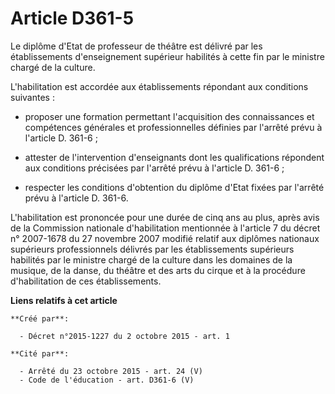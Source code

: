 # Article D361-5

Le diplôme d'Etat de professeur de théâtre est délivré par les établissements d'enseignement supérieur habilités à cette fin
par le ministre chargé de la culture. 

L'habilitation est accordée aux établissements répondant aux conditions suivantes : 

- proposer une formation permettant l'acquisition des connaissances et compétences générales et professionnelles définies par
l'arrêté prévu à l'article D. 361-6 ; 

- attester de l'intervention d'enseignants dont les qualifications répondent aux conditions précisées par l'arrêté prévu à
l'article D. 361-6 ; 

- respecter les conditions d'obtention du diplôme d'Etat fixées par l'arrêté prévu à l'article D. 361-6. 

L'habilitation est prononcée pour une durée de cinq ans au plus, après avis de la Commission nationale d'habilitation
mentionnée à l'article 7 du décret n° 2007-1678 du 27 novembre 2007 modifié relatif aux diplômes nationaux supérieurs
professionnels délivrés par les établissements supérieurs habilités par le ministre chargé de la culture dans les domaines de
la musique, de la danse, du théâtre et des arts du cirque et à la procédure d'habilitation de ces établissements.

**Liens relatifs à cet article**

	**Créé par**:

	  - Décret n°2015-1227 du 2 octobre 2015 - art. 1

	**Cité par**:

	  - Arrêté du 23 octobre 2015 - art. 24 (V)
	  - Code de l'éducation - art. D361-6 (V)

